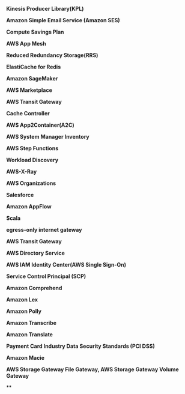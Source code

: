 **Kinesis Producer Library(KPL)**

**Amazon Simple Email Service (Amazon SES)**

**Compute Savings Plan**

**AWS App Mesh**

**Reduced Redundancy Storage(RRS)**

**ElastiCache for Redis**

**Amazon SageMaker**

**AWS Marketplace**

**AWS Transit Gateway**

**Cache Controller**

**AWS App2Container(A2C)**

**AWS System Manager Inventory**

**AWS Step Functions**

**Workload Discovery**

**AWS-X-Ray**

**AWS Organizations**

**Salesforce**

**Amazon AppFlow**

**Scala**

**egress-only internet gateway**

**AWS Transit Gateway**

**AWS Directory Service**

**AWS IAM Identity Center(AWS Single Sign-On)**

**Service Control Principal (SCP)**

**Amazon Comprehend**

**Amazon Lex**

**Amazon Polly**

**Amazon Transcribe**

**Amazon Translate**

**Payment Card Industry Data Security Standards (PCI DSS)**

**Amazon Macie**

**AWS Storage Gateway File Gateway, AWS Storage Gateway Volume Gateway**

**